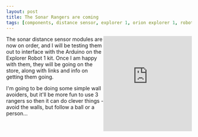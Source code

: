 ```yaml
---
layout: post
title: The Sonar Rangers are coming
tags: [components, distance sensor, explorer 1, orion explorer 1, robot, robot building, sensor]
---
```

<div style="display: inline-block; float: right;"><iframe src="http://widgets.shopifyapps.com/products/orion-explorer-1-robot-kit?shop=orionrobots.myshopify.com&amp;style=mnml&amp;image-size=medium&amp;destination=checkout" class="shopify-widget" frameborder="0" height="258" scrolling="no" width="240"> </iframe></div>
The sonar distance sensor modules are now on order, and I will be testing them out to interface with the Arduino on the Explorer Robot 1 kit. Once I am happy with them, they will be going on the store, along with links and info on getting them going.

I'm going to be doing some simple wall avoiders, but it'll be more fun to use 3 rangers so then it can do clever things - avoid the walls, but follow a ball or a person...